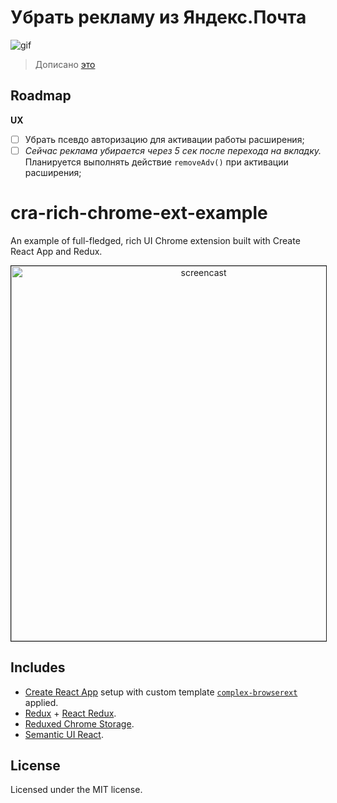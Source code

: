 # Убрать рекламу из Яндекс.Почта

![gif](./demo/2021-04-08-12-29.gif)

> Дописано [это](https://github.com/hindmost/cra-rich-chrome-ext-example)

## Roadmap

**UX**
- [ ] Убрать псевдо авторизацию для активации работы расширения;
- [ ] _Сейчас реклама убирается через 5 сек после перехода на вкладку._ Планируется выполнять действие `removeAdv()` при активации расширения;

# cra-rich-chrome-ext-example

An example of full-fledged, rich UI Chrome extension built with Create React App and Redux.

<p align='center'>
<img src='https://repository-images.githubusercontent.com/286774997/de8a4080-dbfe-11ea-8a53-4b02284a7145' width='600' border='1' alt='screencast'>
</p>

## Includes

* [Create React App](https://www.github.com/facebook/create-react-app) setup with custom template [`complex-browserext`](https://www.npmjs.com/package/cra-template-complex-browserext) applied.
* [Redux](https://www.github.com/reduxjs/redux) + [React Redux](https://github.com/reduxjs/react-redux).
* [Reduxed Chrome Storage](https://github.com/hindmost/reduxed-chrome-storage).
* [Semantic UI React](https://github.com/Semantic-Org/Semantic-UI-React).

## License

Licensed under the MIT license.
